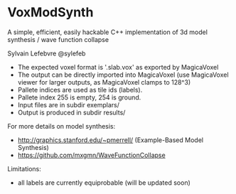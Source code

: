 # VoxModSynth
A simple, efficient, easily hackable C++ implementation of 3d model synthesis / wave function collapse

Sylvain Lefebvre 
@sylefeb

- The expected voxel format is '.slab.vox' as exported by MagicaVoxel
- The output can be directly imported into MagicaVoxel (use MagicaVoxel viewer for larger outputs, as MagicaVoxel clamps to 128^3)
- Pallete indices are used as tile ids (labels).
- Pallete index 255 is empty, 254 is ground.
- Input files are in subdir exemplars/
- Output is produced in subdir results/

For more details on model synthesis:
- http://graphics.stanford.edu/~pmerrell/ (Example-Based Model Synthesis)
- https://github.com/mxgmn/WaveFunctionCollapse
 
Limitations:
- all labels are currently equiprobable (will be updated soon)
